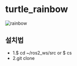 # turtle_rainbow
![rainbow](https://user-images.githubusercontent.com/60960373/179168646-603caa10-c6d8-4ad3-b284-70429b08b096.PNG)

## 설치법
* 1.$ cd ~/ros2_ws/src or $ cs
* 2.git clone 
